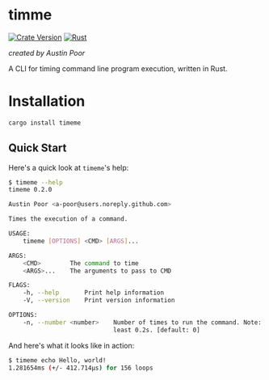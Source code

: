 # timme

[![Crate Version](https://img.shields.io/crates/v/timeme.svg)](https://crates.io/crates/timeme)
[![Rust](https://github.com/a-poor/timeme/actions/workflows/rust.yml/badge.svg?branch=main)](https://github.com/a-poor/timeme/actions/workflows/rust.yml)

_created by Austin Poor_

A CLI for timing command line program execution, written in Rust.

# Installation

```bash
cargo install timeme
```

## Quick Start

Here's a quick look at `timeme`'s help:

```bash
$ timeme --help
timeme 0.2.0

Austin Poor <a-poor@users.noreply.github.com>

Times the execution of a command.

USAGE:
    timeme [OPTIONS] <CMD> [ARGS]...

ARGS:
    <CMD>        The command to time
    <ARGS>...    The arguments to pass to CMD

FLAGS:
    -h, --help       Print help information
    -V, --version    Print version information

OPTIONS:
    -n, --number <number>    Number of times to run the command. Note: Set to <= 0 to run for at
                             least 0.2s. [default: 0]
```

And here's what it looks like in action:

```bash
$ timeme echo Hello, world!
1.281654ms (+/- 412.714µs) for 156 loops
```

